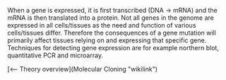 When a gene is expressed, it is first transcribed (DNA -\> mRNA) and the
mRNA is then translated into a protein. Not all genes in the genome are
expressed in all cells/tissues as the need and function of various
cells/tissues differ. Therefore the consequences of a gene mutation will
primarily affect tissues relying on and expressing that specific gene.
Techniques for detecting gene expression are for example northern blot,
quantitative PCR and microarray.

[\<-- Theory overview](Molecular Cloning "wikilink")

